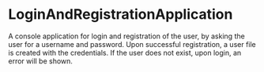# LoginAndRegistrationApplication
A console application for login and registration of the user, by asking the user for a username and password. Upon successful registration, a user file is created with the credentials. If the user does not exist, upon login, an error will be shown. 
